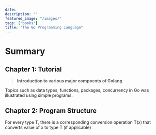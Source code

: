 ```yaml
---
date: 
description: ""
featured_image: "/images/"
tags: ["books"]
title: "The Go Programming Language"
---
```


# Summary

## Chapter 1: Tutorial

> **Introduction to various major compoents of Golang**

Topics such as data types, functions, packages, concurrency in Go was illustrated using simple programs.

## Chapter 2: Program Structure

For every type T, there is a corresponding conversion operation T(x) that converts value of x to type T (if applicable)

